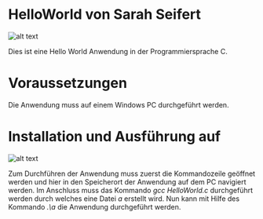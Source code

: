 # HelloWorld von Sarah Seifert

![alt text](https://i.ibb.co/fM0mthz/Anwendung.jpg "BILD ANWENDUNG")

Dies ist eine Hello World Anwendung in der Programmiersprache C.

# Voraussetzungen

Die Anwendung muss auf einem Windows PC durchgeführt werden.

# Installation und Ausführung auf 

![alt text](https://i.ibb.co/Mkc3wrS/Power-Shell.jpg "Bild Durchführung")


Zum Durchführen der Anwendung muss zuerst die Kommandozeile geöffnet werden und hier in den Speicherort der Anwendung auf dem PC navigiert werden.
Im Anschluss muss das Kommando *gcc HelloWorld.c* durchgeführt werden durch welches eine Datei *a* erstellt wird.
Nun kann mit Hilfe des Kommando *.\a* die Anwendung durchgeführt werden.
